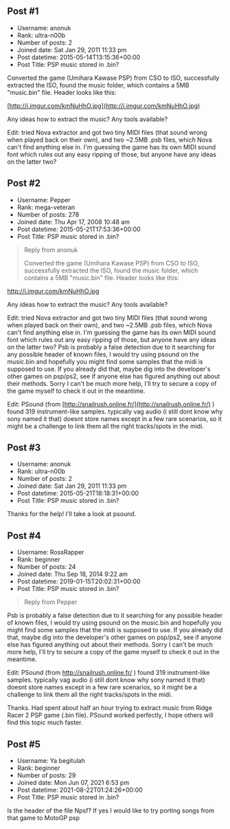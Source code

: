 ## Post #1
- Username: anonuk
- Rank: ultra-n00b
- Number of posts: 2
- Joined date: Sat Jan 29, 2011 11:33 pm
- Post datetime: 2015-05-14T13:15:36+00:00
- Post Title: PSP music stored in .bin?

Converted the game (Umihara Kawase PSP) from CSO to ISO, successfully extracted the ISO, found the music folder, which contains a 5MB "music.bin" file. Header looks like this:



[http://i.imgur.com/kmNuHhO.jpg](http://i.imgur.com/kmNuHhO.jpg)

Any ideas how to extract the music? Any tools available?

Edit: tried Nova extractor and got two tiny MIDI files (that sound wrong when played back on their own), and two ~2.5MB .psb files, which Nova can't find anything else in. I'm guessing the game has its own MIDI sound font which rules out any easy ripping of those, but anyone have any ideas on the latter two?
## Post #2
- Username: Pepper
- Rank: mega-veteran
- Number of posts: 278
- Joined date: Thu Apr 17, 2008 10:48 am
- Post datetime: 2015-05-21T17:53:36+00:00
- Post Title: PSP music stored in .bin?

> Reply from anonuk
>
> Converted the game (Umihara Kawase PSP) from CSO to ISO, successfully extracted the ISO, found the music folder, which contains a 5MB "music.bin" file. Header looks like this:



http://i.imgur.com/kmNuHhO.jpg

Any ideas how to extract the music? Any tools available?

Edit: tried Nova extractor and got two tiny MIDI files (that sound wrong when played back on their own), and two ~2.5MB .psb files, which Nova can't find anything else in. I'm guessing the game has its own MIDI sound font which rules out any easy ripping of those, but anyone have any ideas on the latter two?
Psb is probably a false detection due to it searching for any possible header of known files, I would try using psound on the music.bin and hopefully you might find some samples that the midi is supposed to use. If you already did that, maybe dig into the developer's other games on psp/ps2, see if anyone else has figured anything out about their methods. Sorry I can't be much more help, I'll try to secure a copy of the game myself to check it out in the meantime.

Edit: PSound (from [http://snailrush.online.fr/](http://snailrush.online.fr/) ) found 319 instrument-like samples. typically vag audio (i still dont know why sony named it that) doesnt store names except in a few rare scenarios, so it might be a challenge to link them all the right tracks/spots in the midi.
## Post #3
- Username: anonuk
- Rank: ultra-n00b
- Number of posts: 2
- Joined date: Sat Jan 29, 2011 11:33 pm
- Post datetime: 2015-05-21T18:18:31+00:00
- Post Title: PSP music stored in .bin?

Thanks for the help! I'll take a look at psound.
## Post #4
- Username: RossRapper
- Rank: beginner
- Number of posts: 24
- Joined date: Thu Sep 18, 2014 9:22 am
- Post datetime: 2019-01-15T20:02:31+00:00
- Post Title: PSP music stored in .bin?

> Reply from Pepper
>
> 
Psb is probably a false detection due to it searching for any possible header of known files, I would try using psound on the music.bin and hopefully you might find some samples that the midi is supposed to use. If you already did that, maybe dig into the developer's other games on psp/ps2, see if anyone else has figured anything out about their methods. Sorry I can't be much more help, I'll try to secure a copy of the game myself to check it out in the meantime.

Edit: PSound (from http://snailrush.online.fr/ ) found 319 instrument-like samples. typically vag audio (i still dont know why sony named it that) doesnt store names except in a few rare scenarios, so it might be a challenge to link them all the right tracks/spots in the midi.

Thanks. Had spent about half an hour trying to extract music from Ridge Racer 2 PSP game (.bin file). PSound worked perfectly, I hope others will find this topic much faster.
## Post #5
- Username: Ya begitulah
- Rank: beginner
- Number of posts: 29
- Joined date: Mon Jun 07, 2021 6:53 pm
- Post datetime: 2021-08-22T01:24:26+00:00
- Post Title: PSP music stored in .bin?

Is the header of the file Npsf? If yes I would like to try porting songs from that game to MotoGP psp
